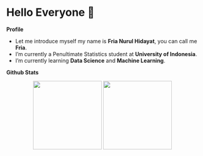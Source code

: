 # Hello Everyone 👋

**Profile**
- Let me introduce myself my name is **Fria Nurul Hidayat**, you can call me **Fria**.
- I’m currently a Penultimate Statistics student at **University of Indonesia**.
- I’m currently learning **Data Science** and **Machine Learning**.

**Github Stats**
<p align=center>
<img height="180cm" src="https://github-readme-stats.vercel.app/api?username=frianlh&show_icons=true&theme=dark" align=center>
<img height="180cm" src="https://github-readme-stats.vercel.app/api/top-langs/?username=frianlh&layout=compact&theme=dark" align=center>
</p>
